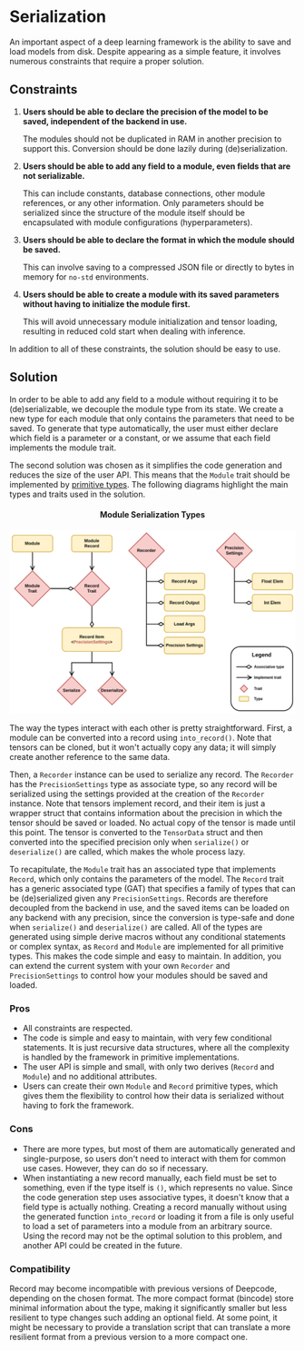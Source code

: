 # Serialization

An important aspect of a deep learning framework is the ability to save and load models from disk.
Despite appearing as a simple feature, it involves numerous constraints that require a proper
solution.

## Constraints

1. **Users should be able to declare the precision of the model to be saved, independent of the
   backend in use.**

   The modules should not be duplicated in RAM in another precision to support this. Conversion
   should be done lazily during (de)serialization.

2. **Users should be able to add any field to a module, even fields that are not serializable.**

   This can include constants, database connections, other module references, or any other
   information. Only parameters should be serialized since the structure of the module itself should
   be encapsulated with module configurations (hyperparameters).

3. **Users should be able to declare the format in which the module should be saved.**

   This can involve saving to a compressed JSON file or directly to bytes in memory for `no-std`
   environments.

4. **Users should be able to create a module with its saved parameters without having to initialize
   the module first.**

   This will avoid unnecessary module initialization and tensor loading, resulting in reduced cold
   start when dealing with inference.

In addition to all of these constraints, the solution should be easy to use.

## Solution

In order to be able to add any field to a module without requiring it to be (de)serializable, we
decouple the module type from its state. We create a new type for each module that only contains the
parameters that need to be saved. To generate that type automatically, the user must either declare
which field is a parameter or a constant, or we assume that each field implements the module trait.

The second solution was chosen as it simplifies the code generation and reduces the size of the user
API. This means that the `Module` trait should be implemented by
[primitive types](https://github.com/kothagpt/deepcode/blob/main/crates/deepcode-core/src/module/param/primitive.rs).
The following diagrams highlight the main types and traits used in the solution.

<div align="center">
<h4>Module Serialization Types</h4>
<img src="./module-serialization.png" width="700px"/>
<div align="left">

The way the types interact with each other is pretty straightforward. First, a module can be
converted into a record using `into_record()`. Note that tensors can be cloned, but it won't
actually copy any data; it will simply create another reference to the same data.

Then, a `Recorder` instance can be used to serialize any record. The `Recorder` has the
`PrecisionSettings` type as associate type, so any record will be serialized using the settings
provided at the creation of the `Recorder` instance. Note that tensors implement record, and their
item is just a wrapper struct that contains information about the precision in which the tensor
should be saved or loaded. No actual copy of the tensor is made until this point. The tensor is
converted to the `TensorData` struct and then converted into the specified precision only when
`serialize()` or `deserialize()` are called, which makes the whole process lazy.

To recapitulate, the `Module` trait has an associated type that implements `Record`, which only
contains the parameters of the model. The `Record` trait has a generic associated type (GAT) that
specifies a family of types that can be (de)serialized given any `PrecisionSettings`. Records are
therefore decoupled from the backend in use, and the saved items can be loaded on any backend with
any precision, since the conversion is type-safe and done when `serialize()` and `deserialize()` are
called. All of the types are generated using simple derive macros without any conditional statements
or complex syntax, as `Record` and `Module` are implemented for all primitive types. This makes the
code simple and easy to maintain. In addition, you can extend the current system with your own
`Recorder` and `PrecisionSettings` to control how your modules should be saved and loaded.

### Pros

- All constraints are respected.
- The code is simple and easy to maintain, with very few conditional statements. It is just
  recursive data structures, where all the complexity is handled by the framework in primitive
  implementations.
- The user API is simple and small, with only two derives (`Record` and `Module`) and no additional
  attributes.
- Users can create their own `Module` and `Record` primitive types, which gives them the flexibility
  to control how their data is serialized without having to fork the framework.

### Cons

- There are more types, but most of them are automatically generated and single-purpose, so users
  don't need to interact with them for common use cases. However, they can do so if necessary.
- When instantiating a new record manually, each field must be set to something, even if the type
  itself is `()`, which represents no value. Since the code generation step uses associative types,
  it doesn't know that a field type is actually nothing. Creating a record manually without using
  the generated function `into_record` or loading it from a file is only useful to load a set of
  parameters into a module from an arbitrary source. Using the record may not be the optimal
  solution to this problem, and another API could be created in the future.

### Compatibility

Record may become incompatible with previous versions of Deepcode, depending on the chosen format. The
more compact format (bincode) store minimal information about the type, making it significantly
smaller but less resilient to type changes such adding an optional field. At some point, it might be
necessary to provide a translation script that can translate a more resilient format from a previous
version to a more compact one.
